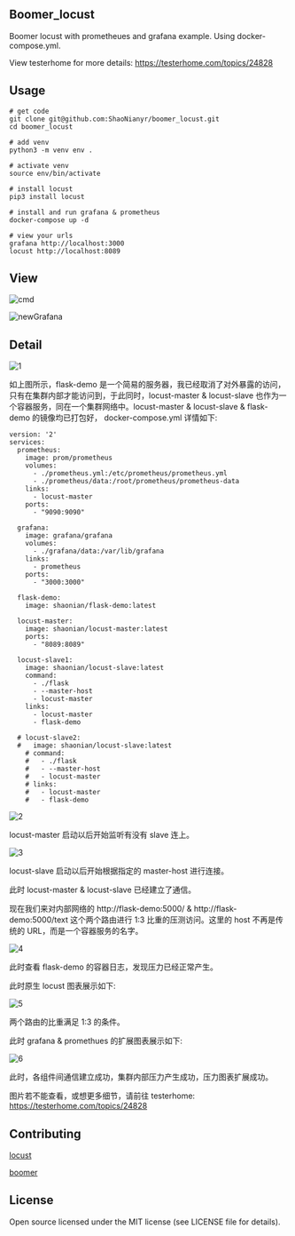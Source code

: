 ## Boomer_locust

Boomer locust with prometheues and grafana example. Using docker-compose.yml.

View testerhome for more details: https://testerhome.com/topics/24828

## Usage

```
# get code
git clone git@github.com:ShaoNianyr/boomer_locust.git
cd boomer_locust

# add venv
python3 -m venv env .

# activate venv
source env/bin/activate

# install locust
pip3 install locust

# install and run grafana & prometheus
docker-compose up -d

# view your urls
grafana http://localhost:3000
locust http://localhost:8089
```

## View

![cmd](cmd.png)

![newGrafana](newGrafana.png)

## Detail

![1](1.png)

如上图所示，flask-demo 是一个简易的服务器，我已经取消了对外暴露的访问，只有在集群内部才能访问到，于此同时，locust-master & locust-slave 也作为一个容器服务，同在一个集群网络中。locust-master & locust-slave & flask-demo 的镜像均已打包好， docker-compose.yml 详情如下:

```
version: '2'
services:
  prometheus:
    image: prom/prometheus
    volumes:
      - ./prometheus.yml:/etc/prometheus/prometheus.yml
      - ./prometheus/data:/root/prometheus/prometheus-data
    links:
      - locust-master
    ports:
      - "9090:9090"

  grafana:
    image: grafana/grafana
    volumes:
      - ./grafana/data:/var/lib/grafana
    links:
      - prometheus
    ports:
      - "3000:3000"

  flask-demo:
    image: shaonian/flask-demo:latest

  locust-master:
    image: shaonian/locust-master:latest
    ports:
      - "8089:8089"

  locust-slave1:
    image: shaonian/locust-slave:latest
    command:
      - ./flask
      - --master-host
      - locust-master
    links:
      - locust-master
      - flask-demo

  # locust-slave2:
  #   image: shaonian/locust-slave:latest
    # command:
    #   - ./flask
    #   - --master-host
    #   - locust-master
    # links:
    #   - locust-master
    #   - flask-demo
```

![2](2.png)

locust-master 启动以后开始监听有没有 slave 连上。

![3](3.png)

locust-slave 启动以后开始根据指定的 master-host 进行连接。

此时 locust-master & locust-slave 已经建立了通信。

现在我们来对内部网络的 http://flask-demo:5000/ & http://flask-demo:5000/text 这个两个路由进行 1:3 比重的压测访问。这里的 host 不再是传统的 URL，而是一个容器服务的名字。

![4](4.png)

此时查看 flask-demo 的容器日志，发现压力已经正常产生。

此时原生 locust 图表展示如下:

![5](5.png)

两个路由的比重满足 1:3 的条件。

此时 grafana & promethues 的扩展图表展示如下:

![6](6.png)

此时，各组件间通信建立成功，集群内部压力产生成功，压力图表扩展成功。

图片若不能查看，或想更多细节，请前往 testerhome: https://testerhome.com/topics/24828

## Contributing

[locust](https://github.com/locustio/locust)

[boomer](https://github.com/myzhan/boomer)

## License

Open source licensed under the MIT license (see LICENSE file for details).